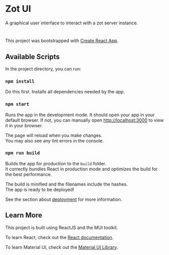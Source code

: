 # Zot UI
A graphical user interface to interact with a zot server instance.

#
This project was bootstrapped with [Create React App](https://github.com/facebook/create-react-app).

## Available Scripts

In the project directory, you can run:

### `npm install`

Do this first. Installs all dependencies needed by the app.


### `npm start`

Runs the app in the development mode. It should open your app in your default browser.
If not, you can manually open [http://localhost:3000](http://localhost:3000) to view it in your browser.

The page will reload when you make changes.\
You may also see any lint errors in the console.


### `npm run build`

Builds the app for production to the `build` folder.\
It correctly bundles React in production mode and optimizes the build for the best performance.

The build is minified and the filenames include the hashes.\
The app is ready to be deployed!

See the section about [deployment](https://facebook.github.io/create-react-app/docs/deployment) for more information.


## Learn More

This project is built using ReactJS and the MUI toolkit.

To learn React, check out the [React documentation](https://reactjs.org/).

To learn Material UI, check out the [Material UI Library](https://mui.com/).
